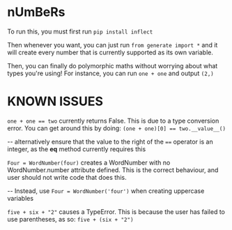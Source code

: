 # nUmBeRs

To run this, you must first run `pip install inflect`

Then whenever you want, you can just run `from generate import *` and it will create every number that is currently supported as its own variable.

Then, you can finally do polymorphic maths without worrying about what types you're using! For instance, you can run `one + one` and output `(2,)`

# KNOWN ISSUES

`one + one == two` currently returns False. This is due to a type conversion error. You can get around this by doing: `(one + one)[0] == two.__value__()`

-- alternatively ensure that the value to the right of the `==` operator is an integer, as the __eq__ method currently requires this

`Four = WordNumber(four)` creates a WordNumber with no WordNumber.number attribute defined. This is the correct behaviour, and user should not write code that does this.

-- Instead, use `Four = WordNumber('four')` when creating uppercase variables

`five + six + "2"` causes a TypeError. This is because the user has failed to use parentheses, as so: `five + (six + "2")`
